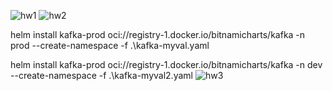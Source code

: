 
![hw1](https://github.com/user-attachments/assets/b67eb5cc-55ff-44c6-9c25-d7a50986a283)
![hw2](https://github.com/user-attachments/assets/a692ccc8-44bf-4a94-92e6-8992a6df0c46)



helm install kafka-prod oci://registry-1.docker.io/bitnamicharts/kafka -n prod --create-namespace -f .\kafka-myval.yaml

helm install kafka-prod oci://registry-1.docker.io/bitnamicharts/kafka -n dev --create-namespace -f .\kafka-myval2.yaml
![hw3](https://github.com/user-attachments/assets/468b2789-d526-4b42-b772-b3ed2d456173)

